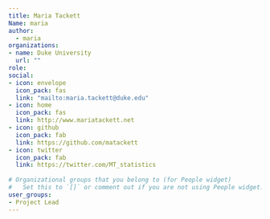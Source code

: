 ```yaml
---
title: Maria Tackett
Name: maria
author: 
  - maria
organizations:
- name: Duke University
  url: ""
role: 
social:
- icon: envelope
  icon_pack: fas
  link: "mailto:maria.tackett@duke.edu"
- icon: home
  icon_pack: fas
  link: http://www.mariatackett.net
- icon: github
  icon_pack: fab
  link: https://github.com/matackett
- icon: twitter
  icon_pack: fab
  link: https://twitter.com/MT_statistics
  
# Organizational groups that you belong to (for People widget)
#   Set this to `[]` or comment out if you are not using People widget.  
user_groups:
- Project Lead
---
```

